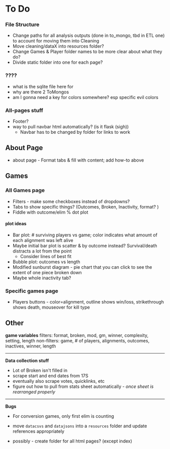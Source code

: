 # To Do

### File Structure
- Change paths for all analysis outputs (done in to_mongo, tbd in ETL one) to account for moving them into Cleaning
- Move cleaning/dataX into resources folder? 
- Change Games & Player folder names to be more clear about what they do?
- Divide static folder into one for each page? 

### ????
- what is the sqlite file here for
- why are there 2 ToMongos
- am I gonna need a key for colors somewhere? esp specific evil colors

### All-pages stuff
- Footer? 
- way to pull navbar html automatically? (is it flask (sigh))
    * Navbar has to be changed by folder for links to work

## About Page
- about page - Format tabs & fill with content; add how-to above

## Games

### All Games page
* Filters - make some checkboxes instead of dropdowns? 
* Tabs to show specific things? (Outcomes, Broken, Inactivity, format? )
* Fiddle with outcome/elim % dot plot
#### plot ideas
* Bar plot: # surviving players vs game; color indicates what amount of each alignment was left alive
* Maybe initial bar plot is scatter & by outcome instead? Survival/death distracts a lot from the point
    - Consider lines of best fit
* Bubble plot: outcomes vs length
* Modified sunburst diagram - pie chart that you can click to see the extent of one piece broken down
* Maybe whole inactivity tab? 

### Specific games page
* Players buttons - color=alignment, outline shows win/loss, strikethrough shows death, mouseover for kill type

## Other

**game variables**
filters: format, broken, mod, gm, winner, complexity, setting, length
non-filters: game, # of players, alignments, outcomes, inactives, winner, length

__ __ __

**Data collection stuff**
- Lot of Broken isn't filled in
- scrape start and end dates from 17S
- eventually also scrape votes, quicklinks, etc
- figure out how to pull from stats sheet automatically - *once sheet is rearranged properly*

___ 

**Bugs**
- For conversion games, only first elim is counting




- move `datacsvs` and `datajsons` into a `resources` folder and update references appropriately
- possibly - create folder for all html pages? (except index)
